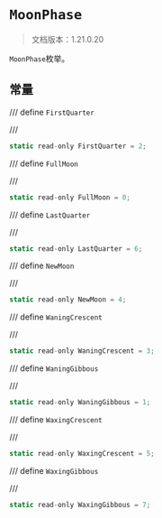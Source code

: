 # `MoonPhase`

> 文档版本：1.21.0.20

`MoonPhase`枚举。

## 常量

/// define
`FirstQuarter`


///

```js
static read-only FirstQuarter = 2;
```


/// define
`FullMoon`


///

```js
static read-only FullMoon = 0;
```


/// define
`LastQuarter`


///

```js
static read-only LastQuarter = 6;
```


/// define
`NewMoon`


///

```js
static read-only NewMoon = 4;
```


/// define
`WaningCrescent`


///

```js
static read-only WaningCrescent = 3;
```


/// define
`WaningGibbous`


///

```js
static read-only WaningGibbous = 1;
```


/// define
`WaxingCrescent`


///

```js
static read-only WaxingCrescent = 5;
```


/// define
`WaxingGibbous`


///

```js
static read-only WaxingGibbous = 7;
```


